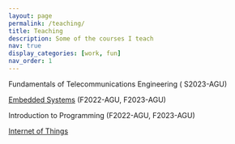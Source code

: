 ```yaml
---
layout: page
permalink: /teaching/
title: Teaching
description: Some of the courses I teach
nav: true
display_categories: [work, fun]
nav_order: 1
---
```


Fundamentals of Telecommunications Engineering ( S2023-AGU)

[Embedded Systems](https://mbozdal.github.io/courses/embedded_systems) (F2022-AGU, F2023-AGU) 

Introduction to Programming (F2022-AGU, F2023-AGU)

[Internet of Things](https://mbozdal.github.io/courses/iot)
